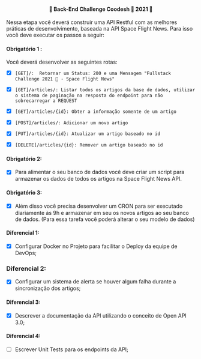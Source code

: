 <h4 align="center"> 
	🚧  Back-End Challenge Coodesh 🏅 2021 🚧
</h4>

Nessa etapa você deverá construir uma API Restful com as melhores práticas de desenvolvimento, baseada na API Space Flight News. Para isso você deve executar os passos a seguir:

#### Obrigatório 1 :
Você deverá desenvolver as seguintes rotas:

- [x] `[GET]/:  Retornar um Status: 200 e uma Mensagem "Fullstack Challenge 2021 🏅 - Space Flight News"`

- [x] `[GET]/articles/: Listar todos os artigos da base de dados, utilizar o sistema de paginação na resposta do endpoint para não sobrecarregar a REQUEST`

- [x] `[GET]/articles/{id}: Obter a informação somente de um artigo`

- [x] `[POST]/articles/: Adicionar um novo artigo`

- [x] `[PUT]/articles/{id}: Atualizar um artigo baseado no id`

- [x] `[DELETE]/articles/{id}: Remover um artigo baseado no id`

#### Obrigatório 2: 
- [x] Para alimentar o seu banco de dados você deve criar um script para armazenar os dados de todos os artigos na Space Flight News API.

#### Obrigatório 3: 
- [x] Além disso você precisa desenvolver um CRON para ser executado diariamente às 9h e armazenar em seu os novos artigos ao seu banco de dados. (Para essa tarefa você poderá alterar o seu modelo de dados)

#### Diferencial 1:
- [x] Configurar Docker no Projeto para facilitar o Deploy da equipe de DevOps;
### Diferencial 2:
- [x] Configurar um sistema de alerta se houver algum falha durante a sincronização dos artigos;
#### Diferencial 3:  
- [x] Descrever a documentação da API utilizando o conceito de Open API 3.0;
#### Diferencial 4:
- [ ] Escrever Unit Tests para os endpoints da API;
